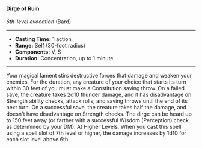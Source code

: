 #### Dirge of Ruin
*6th-level evocation* (Bard)
___
- **Casting Time:** 1 action
- **Range:** Self (30-foot radius)
- **Components:** V, S
- **Duration:** Concentration, up to 1 minute
---
Your magical lament stirs destructive forces that
damage and weaken your enemies. For the
duration, any creature of your choice that starts its
turn within 30 feet of you must make a Constitution
saving throw. On a failed save, the creature takes
2d10 thunder damage, and it has disadvantage on
Strength ability checks, attack rolls, and saving
throws until the end of its next turn. On a
successful save, the creature takes half the damage,
and doesn't have disadvantage on Strength checks.
The dirge can be heard up to 150 feet away (or
farther with a successful Wisdom (Perception)
check as determined by your DM).
At Higher Levels. When you cast this spell using
a spell slot of 7th level or higher, the damage
increases by 1d10 for each slot level above 6th.
